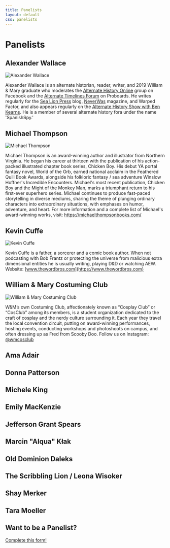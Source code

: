 ```yaml
---
title: Panelists
layout: default
css: panelists
---
```


# Panelists

##  Alexander Wallace
![Alexander Wallace]()

Alexander Wallace is an alternate historian, reader, writer, and 2019 William & Mary graduate who moderates the [Alternate History Online](https://www.facebook.com/groups/2208892565) group on Facebook and the [Alternate Timelines Forum](https://alternate-timelines.com/) on Proboards. He writes regularly for the [Sea Lion Press](https://www.sealionpress.co.uk/blog/categories/alexander-wallace) blog, [NeverWas](https://neverwasmag.com/author/alexander-wallace/) magazine, and Warped Factor, and also appears regularly on the [Alternate History Show with Ben Kearns](https://anchor.fm/ben-kearns/episodes/The-Alternate-History-Show-Episode1-World-War-II-el2fr3). He is a member of several alternate history fora under the name 'SpanishSpy.'

## Michael Thompson
![Michael Thompson]()

Michael Thompson is an award-winning author and illustrator from Northern Virginia. 
He began his career at thirteen with the publication of his action-packed illustrated chapter book series, Chicken Boy. His debut YA portal fantasy novel, World of the Orb, earned national acclaim in the Feathered Quill Book Awards, alongside his folkloric fantasy / sea adventure Winslow Hoffner's Incredible Encounters. Michael's most recent publication, Chicken Boy and the Might of the Monkey Man, marks a triumphant return to his first-ever superhero series. 
Michael continues to produce fast-paced storytelling in diverse mediums, sharing the theme of plunging ordinary characters into extraordinary situations, with emphases on humor, adventure, and heart. 
For more information and a complete list of Michael's award-winning works, visit: https://michaelthompsonbooks.com/

## Kevin Cuffe
![Kevin Cuffe]()

Kevin Cuffe is a father, a sorcerer and a comic book author. When not podcasting with Bob Frantz or protecting the universe from malicious extra dimensional entities he is usually writing, playing D&D or watching AEW.
Website: [www.thewordbros.com](https://www.thewordbros.com)

## William & Mary Costuming Club
![William & Mary Costuming Club]()

W&M’s own Costuming Club, affectionately known as “Cosplay Club” or “CosClub” among its members, is a student organization dedicated to the craft of cosplay and the nerdy culture surrounding it. Each year they travel the local convention circuit, putting on award-winning performances, hosting events, conducting workshops and photoshoots on campus, and often dressing up as Fred from Scooby Doo. Follow us on Instagram: [@wmcosclub](https://www.instagram.com/wmcosclub/)

## Ama Adair
## Donna Patterson
## Michele King
## Emily MacKenzie
## Jefferson Grant Spears
##  Marcin "Alqua" Kłak
## Old Dominion Daleks
## The Scribbling Lion / Leona Wisoker
## Shay Merker
## Tara Moeller


## Want to be a Panelist?
[Complete this form!](https://forms.gle/7iqBM5Qnwz5mvKkF8)
